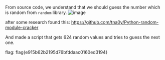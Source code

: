 From source code, we understand that we should guess the number which is random from `random` library.
![image](https://user-images.githubusercontent.com/59511698/111084311-63816380-851a-11eb-9e9c-b4b01a30d47a.png)

after some research found this: https://github.com/tna0y/Python-random-module-cracker

And made a script that gets 624 random values and tries to guess the next one.

flag: flag{e915b62b2195d76bfddaac0160ed3194}
